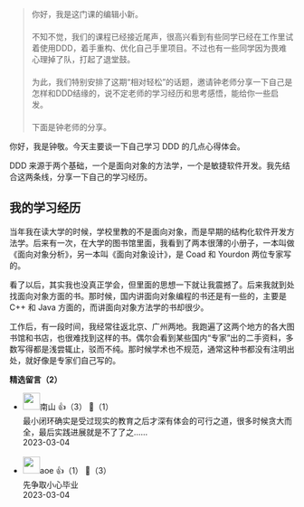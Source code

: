 > 你好，我是这门课的编辑小新。  
> 　  
> 不知不觉，我们的课程已经接近尾声，很高兴看到有些同学已经在工作里试着使用DDD，着手重构、优化自己手里项目。不过也有一些同学因为畏难心理掉了队，打起了退堂鼓。  
> 　  
> 为此，我们特别安排了这期“相对轻松”的话题，邀请钟老师分享一下自己是怎样和DDD结缘的，说不定老师的学习经历和思考感悟，能给你一些启发。  
> 　  
> 下面是钟老师的分享。

你好，我是钟敬。今天主要谈一下自己学习 DDD 的几点心得体会。

DDD 来源于两个基础，一个是面向对象的方法学，一个是敏捷软件开发。我先结合这两条线，分享一下自己的学习经历。

## 我的学习经历

当年我在读大学的时候，学校里教的不是面向对象，而是早期的结构化软件开发方法学。后来有一次，在大学的图书馆里面，我看到了两本很薄的小册子，一本叫做《面向对象分析》，另一本叫《面向对象设计》，是 Coad 和 Yourdon 两位专家写的。

看了以后，其实我也没真正学会，但里面的思想一下就让我震撼了。后来我就到处找面向对象方面的书。那时候，国内讲面向对象编程的书还是有一些的，主要是 C++ 和 Java 方面的，而讲面向对象方法学的书却很少。

工作后，有一段时间，我经常往返北京、广州两地。我跑遍了这两个地方的各大图书馆和书店，也很难找到这样的书。偶尔会看到某些国内“专家”出的二手资料，多数写得都是浅尝辄止，驳而不纯。那时候学术也不规范，通常这种书都没有注明出处，就好像是专家们自己写的。
<div><strong>精选留言（2）</strong></div><ul>
<li><img src="https://static001.geekbang.org/account/avatar/00/11/15/69/187b9968.jpg" width="30px"><span>南山</span> 👍（3） 💬（1）<div>最小闭环确实是受过现实的教育之后才深有体会的可行之道，很多时候贪大而全，最后实践进展就是不了了之……</div>2023-03-04</li><br/><li><img src="https://static001.geekbang.org/account/avatar/00/11/1d/de/62bfa83f.jpg" width="30px"><span>aoe</span> 👍（1） 💬（3）<div>先争取小心毕业</div>2023-03-04</li><br/>
</ul>